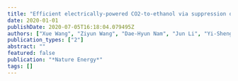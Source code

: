```yaml
---
title: "Efficient electrically-powered CO2-to-ethanol via suppression of deoxygenation"
date: 2020-01-01
publishDate: 2020-07-05T16:18:04.079495Z
authors: ["Xue Wang", "Ziyun Wang", "Dae-Hyun Nam", "Jun Li", "Yi-Sheng Liu", "Joshua Wicks", "Zitao Chen", "Miaofang Chi", "Bin Chen", "Ying Wang", "Jason Tam", "Jane Y Howe", "Andrew Proppe", "Petar Todorović", "Fengwang Li", "Christine M Gabardo", "Ahmad R Kirmani", "Christopher McCallum", "Sung-Fu Hung", "Mingchuan Luo", "Yimeng Min", "Aoni Xu", "Colin P O'Brien", "Bello Stephen", "Bin Sun", "H Ip", "Lee J Richter", "Shana O Kelley", "David Sinton", "Edward H Sargent"]
publication_types: ["2"]
abstract: ""
featured: false
publication: "*Nature Energy*"
tags: []
---
```



